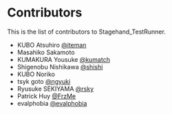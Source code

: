 # Contributors

This is the list of contributors to Stagehand_TestRunner.

* KUBO Atsuhiro [@iteman](https://github.com/iteman)
* Masahiko Sakamoto
* KUMAKURA Yousuke [@kumatch](https://github.com/kumatch)
* Shigenobu Nishikawa [@shishi](https://github.com/shishi)
* KUBO Noriko
* tsyk goto [@ngyuki](https://github.com/ngyuki)
* Ryusuke SEKIYAMA [@rsky](https://github.com/rsky)
* Patrick Huy [@FrzMe](https://github.com/FrzMe)
* evalphobia [@evalphobia](https://github.com/evalphobia)
